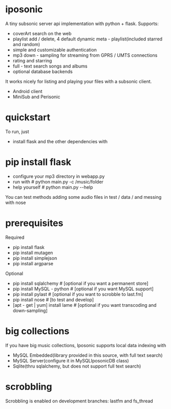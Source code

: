 iposonic
========

A tiny subsonic server api implementation with python + flask.
Supports:
* coverArt search on the web
* playlist add / delete, 4 default dynamic meta - playlist(included starred and random)
* simple and customizable authentication
* mp3 down - sampling for streaming from GPRS / UMTS connections
* rating and starring
* full - text search songs and albums
* optional database backends

It works nicely for listing and playing your files with a subsonic client.
* Android client
* MiniSub and Perisonic

quickstart
==========
To run, just
* install flask and the other dependencies with
# pip install flask
* configure your mp3 directory in webapp.py
* run with
           # python main.py -c /music/folder
* help yourself
           # python main.py --help


You can test methods adding some audio files in test / data / and messing with nose


prerequisites
============
Required
* pip install flask
* pip install mutagen
* pip install simplejson
* pip install argparse

Optional
* pip install sqlalchemy       # [optional if you want a permanent store]
* pip install MySQL - python     # [optional if you want MySQL support]
* pip install pylast             # [optional if you want to scrobble to last.fm]
* pip install nose             # [to test and develop]
* [apt - get | yum] install lame   # [optional if you want transcoding and down-sampling]

big collections
===============

If you have big music collections, Iposonic supports local data indexing with
* MySQL Embedded(library provided in this source, with full text search)
* MySQL Server(configure it in MySQLIposonicDB class)
* Sqlite(thru sqlalchemy, but does not support full text search)

scrobbling
==========

Scrobbling is enabled on development branches: lastfm and fs_thread

